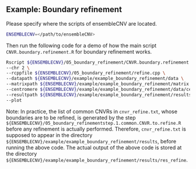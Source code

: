 ## Example: Boundary refinement

Please specify where the scripts of ensembleCNV are located.
```sh
ENSEMBLECNV=</path/to/ensembleCNV>
```

Then run the following code for a demo of how the main script `CNVR.boundary.refinement.R` for boundary refinement works.
```sh
Rscript ${ENSEMBLECNV}/05_boundary_refinement/CNVR.boundary.refinement.R \
--chr 2 \
--rcppfile ${ENSEMBLECNV}/05_boundary_refinement/refine.cpp \
--datapath ${ENSEMBLECNV}/example/example_boundary_refinement/data \
--matrixpath ${ENSEMBLECNV}/example/example_boundary_refinement/matrix \
--centromere ${ENSEMBLECNV}/example/example_boundary_refinement/data/centromere_hg19.txt \
--resultpath ${ENSEMBLECNV}/example/example_boundary_refinement/results \
--plot
```

Note: In practice, the list of common CNVRs in `cnvr_refine.txt`, whose boundaries are to be refined, is generated by the step `${ENSEMBLECNV}/05_boundary_refinementstep.1.common.CNVR.to.refine.R` before any refinement is actually performed. Therefore, `cnvr_refine.txt` is supposed to appear in the directory `${ENSEMBLECNV}/example/example_boundary_refinement/results`, before running the above code. The actual output of the above code is stored at the directory `${ENSEMBLECNV}/example/example_boundary_refinement/results/res_refine`.
